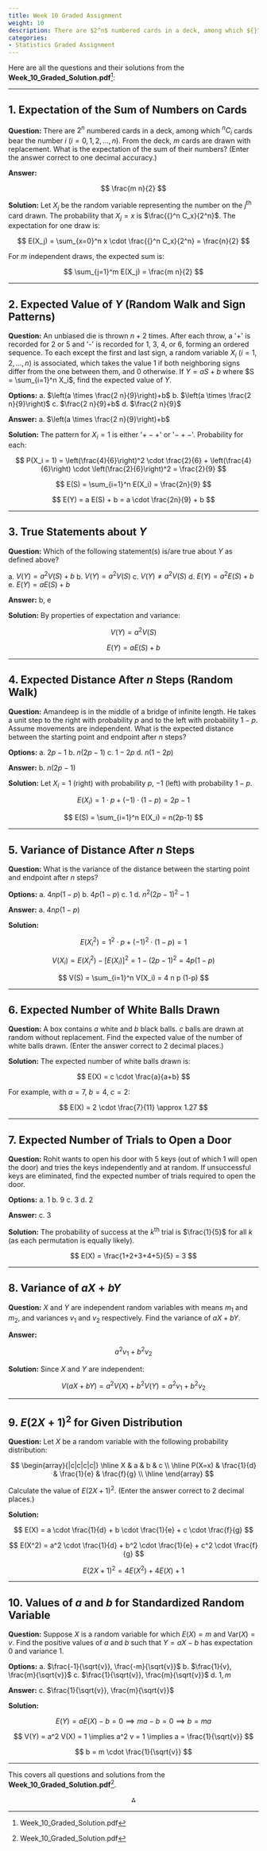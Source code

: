 ```yaml
---
title: Week 10 Graded Assignment 
weight: 10
description: There are $2^n$ numbered cards in a deck, among which ${}^n C_i$ cards bear the number $i$ ($i = 0,1,2,\ldots,n$). From the deck, $m$ cards are drawn with replacement. What is the expectation of the sum of their numbers? (Enter the answer correct to one decimal accuracy.)
categories:
- Statistics Graded Assignment
---
```


Here are all the questions and their solutions from the **Week_10_Graded_Solution.pdf**[^1]:

---

## **1. Expectation of the Sum of Numbers on Cards**

**Question:**
There are $2^n$ numbered cards in a deck, among which ${}^n C_i$ cards bear the number $i$ ($i = 0,1,2,\ldots,n$). From the deck, $m$ cards are drawn with replacement. What is the expectation of the sum of their numbers? (Enter the answer correct to one decimal accuracy.)

**Answer:**

$$
\frac{m n}{2}
$$

**Solution:**
Let $X_j$ be the random variable representing the number on the $j^\text{th}$ card drawn.
The probability that $X_j = x$ is $\frac{{}^n C_x}{2^n}$.
The expectation for one draw is:

$$
E(X_j) = \sum_{x=0}^n x \cdot \frac{{}^n C_x}{2^n} = \frac{n}{2}
$$

For $m$ independent draws, the expected sum is:

$$
\sum_{j=1}^m E(X_j) = \frac{m n}{2}
$$

---

## **2. Expected Value of $Y$ (Random Walk and Sign Patterns)**

**Question:**
An unbiased die is thrown $n+2$ times. After each throw, a '+' is recorded for 2 or 5 and '-' is recorded for 1, 3, 4, or 6, forming an ordered sequence. To each except the first and last sign, a random variable $X_i$ ($i=1,2,\ldots,n$) is associated, which takes the value 1 if both neighboring signs differ from the one between them, and 0 otherwise. If $Y = a S + b$ where $S = \sum_{i=1}^n X_i$, find the expected value of $Y$.

**Options:**
a. $\left(a \times \frac{2 n}{9}\right)+b$
b. $\left(a \times \frac{2 n}{9}\right)$
c. $\frac{2 n}{9}+b$
d. $\frac{2 n}{9}$

**Answer:**
a. $\left(a \times \frac{2 n}{9}\right)+b$

**Solution:**
The pattern for $X_i = 1$ is either '$+ - +$' or '$- + -$'.
Probability for each:

$$
P(X_i = 1) = \left(\frac{4}{6}\right)^2 \cdot \frac{2}{6} + \left(\frac{4}{6}\right) \cdot \left(\frac{2}{6}\right)^2 = \frac{2}{9}
$$

$$
E(S) = \sum_{i=1}^n E(X_i) = \frac{2n}{9}
$$

$$
E(Y) = a E(S) + b = a \cdot \frac{2n}{9} + b
$$

---

## **3. True Statements about $Y$**

**Question:**
Which of the following statement(s) is/are true about $Y$ as defined above?

a. $V(Y) = a^2 V(S) + b$
b. $V(Y) = a^2 V(S)$
c. $V(Y) \neq a^2 V(S)$
d. $E(Y) = a^2 E(S) + b$
e. $E(Y) = a E(S) + b$

**Answer:**
b, e

**Solution:**
By properties of expectation and variance:

$$
V(Y) = a^2 V(S)
$$

$$
E(Y) = a E(S) + b
$$

---

## **4. Expected Distance After $n$ Steps (Random Walk)**

**Question:**
Amandeep is in the middle of a bridge of infinite length. He takes a unit step to the right with probability $p$ and to the left with probability $1-p$. Assume movements are independent. What is the expected distance between the starting point and endpoint after $n$ steps?

**Options:**
a. $2p-1$
b. $n(2p-1)$
c. $1-2p$
d. $n(1-2p)$

**Answer:**
b. $n(2p-1)$

**Solution:**
Let $X_i = 1$ (right) with probability $p$, $-1$ (left) with probability $1-p$.

$$
E(X_i) = 1 \cdot p + (-1) \cdot (1-p) = 2p-1
$$

$$
E(S) = \sum_{i=1}^n E(X_i) = n(2p-1)
$$

---

## **5. Variance of Distance After $n$ Steps**

**Question:**
What is the variance of the distance between the starting point and endpoint after $n$ steps?

**Options:**
a. $4 n p (1-p)$
b. $4 p (1-p)$
c. $1$
d. $n^2 (2p-1)^2 -1$

**Answer:**
a. $4 n p (1-p)$

**Solution:**

$$
E(X_i^2) = 1^2 \cdot p + (-1)^2 \cdot (1-p) = 1
$$

$$
V(X_i) = E(X_i^2) - [E(X_i)]^2 = 1 - (2p-1)^2 = 4p(1-p)
$$

$$
V(S) = \sum_{i=1}^n V(X_i) = 4 n p (1-p)
$$

---

## **6. Expected Number of White Balls Drawn**

**Question:**
A box contains $a$ white and $b$ black balls. $c$ balls are drawn at random without replacement. Find the expected value of the number of white balls drawn. (Enter the answer correct to 2 decimal places.)

**Solution:**
The expected number of white balls drawn is:

$$
E(X) = c \cdot \frac{a}{a+b}
$$

For example, with $a=7$, $b=4$, $c=2$:

$$
E(X) = 2 \cdot \frac{7}{11} \approx 1.27
$$

---

## **7. Expected Number of Trials to Open a Door**

**Question:**
Rohit wants to open his door with 5 keys (out of which 1 will open the door) and tries the keys independently and at random. If unsuccessful keys are eliminated, find the expected number of trials required to open the door.

**Options:**
a. $1$
b. $9$
c. $3$
d. $2$

**Answer:**
c. $3$

**Solution:**
The probability of success at the $k^\text{th}$ trial is $\frac{1}{5}$ for all $k$ (as each permutation is equally likely).

$$
E(X) = \frac{1+2+3+4+5}{5} = 3
$$

---

## **8. Variance of $aX + bY$**

**Question:**
$X$ and $Y$ are independent random variables with means $m_1$ and $m_2$, and variances $v_1$ and $v_2$ respectively. Find the variance of $aX + bY$.

**Answer:**

$$
a^2 v_1 + b^2 v_2
$$

**Solution:**
Since $X$ and $Y$ are independent:

$$
V(aX + bY) = a^2 V(X) + b^2 V(Y) = a^2 v_1 + b^2 v_2
$$

---

## **9. $E(2X+1)^2$ for Given Distribution**

**Question:**
Let $X$ be a random variable with the following probability distribution:

$$
\begin{array}{|c|c|c|c|}
\hline
X & a & b & c \\
\hline
P(X=x) & \frac{1}{d} & \frac{1}{e} & \frac{f}{g} \\
\hline
\end{array}
$$

Calculate the value of $E(2X+1)^2$. (Enter the answer correct to 2 decimal places.)

**Solution:**

$$
E(X) = a \cdot \frac{1}{d} + b \cdot \frac{1}{e} + c \cdot \frac{f}{g}
$$

$$
E(X^2) = a^2 \cdot \frac{1}{d} + b^2 \cdot \frac{1}{e} + c^2 \cdot \frac{f}{g}
$$

$$
E(2X+1)^2 = 4E(X^2) + 4E(X) + 1
$$

---

## **10. Values of $a$ and $b$ for Standardized Random Variable**

**Question:**
Suppose $X$ is a random variable for which $E(X) = m$ and $\text{Var}(X) = v$. Find the positive values of $a$ and $b$ such that $Y = aX - b$ has expectation 0 and variance 1.

**Options:**
a. $\frac{-1}{\sqrt{v}}, \frac{-m}{\sqrt{v}}$
b. $\frac{1}{v}, \frac{m}{\sqrt{v}}$
c. $\frac{1}{\sqrt{v}}, \frac{m}{\sqrt{v}}$
d. $1, m$

**Answer:**
c. $\frac{1}{\sqrt{v}}, \frac{m}{\sqrt{v}}$

**Solution:**

$$
E(Y) = aE(X) - b = 0 \implies m a - b = 0 \implies b = m a
$$

$$
V(Y) = a^2 V(X) = 1 \implies a^2 v = 1 \implies a = \frac{1}{\sqrt{v}}
$$

$$
b = m \cdot \frac{1}{\sqrt{v}}
$$

---

This covers all questions and solutions from the **Week_10_Graded_Solution.pdf**[^1].

<div style="text-align: center">⁂</div>

[^1]: Week_10_Graded_Solution.pdf

[^2]: https://static1.squarespace.com/static/55849119e4b00773a6d06886/t/5a7dc9e253450a3b5bda5376/1518193123683/Accelerated+Weekly+Assignment+%2310.pdf

[^3]: https://www.academia.edu/35032458/Problem_Solving_Workbook_with_Solutions

[^4]: https://www.pdffiller.com/en/micro-catalog/top-keywords/30985-answer-finder.htm

[^5]: https://pages.uoregon.edu/ncp/Courses/Math251_W25_Web/Weekly_schedule/Week_02/WrittenHW2_Soln.pdf

[^6]: http://www.math.iit.edu/~kaul/TeachingFall23/TeachingFiles/HW8-Math400.pdf

[^7]: https://cemc.uwaterloo.ca/sites/default/files/documents/2024/POTWA-22-combined-linked.pdf

[^8]: https://www.fultonschools.org/cms/lib/GA50000114/Centricity/domain/248/remote learning/September 14-18/Grade 4 Math - Wednesday.pdf

[^9]: https://www.andrew.cmu.edu/user/ebellah/21241Spring24/EP/EPPsols.pdf

[^10]: https://www.scribd.com/document/569983868/Week-1-Graded-Quiz-on-Solution-pdf

[^11]: https://ms.mcmaster.ca/~vantuyl/courses/oldcourses/math3375_fall2013_courseinfo.pdf


